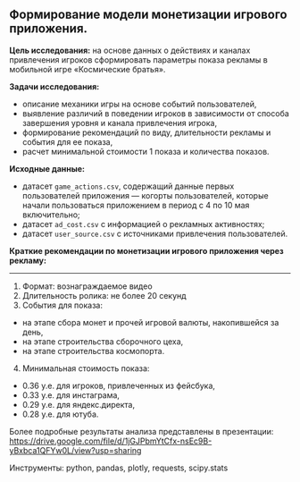 ## Формирование модели монетизации игрового приложения.

**Цель исследования:** на основе данных о действиях и каналах привлечения игроков сформировать параметры показа рекламы в мобильной игре «Космические братья».

**Задачи исследования:**
- описание механики игры на основе событий пользователей,
- выявление различий в поведении игроков в зависимости от способа завершения уровня и канала привлечения игрока,
- формирование рекомендаций по виду, длительности рекламы и события для ее показа, 
- расчет минимальной стоимости 1 показа и количества показов. 

**Исходные данные:**
- датасет `game_actions.csv`, содержащий данные первых пользователей приложения — когорты пользователей, которые начали пользоваться приложением в период с 4 по 10 мая включительно;
- датасет `ad_cost.csv` с информацией о рекламных активностях;
- датасет `user_source.csv` с источниками привлечения пользователей.

**Краткие рекомендации по монетизации игрового приложения через рекламу:**
***
1. Формат: вознаграждаемое видео
2. Длительность ролика: не более 20 секунд
3. События для показа: 
 - на этапе сбора монет и прочей игровой валюты, накопившейся за день, 
 - на этапе строительства сборочного цеха,
 - на этапе строительства космопорта.
4. Минимальная стоимость показа: 
 - 0.36 у.е. для игроков, привлеченных из фейсбука,
 - 0.33 у.е. для инстаграма,
 - 0.29 у.е. для яндекс.директа,
 - 0.28 у.е. для ютуба.

 Более подробные результаты анализа представлены в презентации: https://drive.google.com/file/d/1jGJPbmYtCfx-nsEc9B-yBxbca1QFYw0L/view?usp=sharing

Инструменты: python, pandas, plotly, requests, scipy.stats